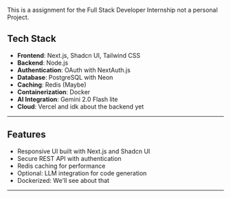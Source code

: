 This is a assignment for the Full Stack Developer Internship not a personal Project.

## Tech Stack

- **Frontend**: Next.js, Shadcn UI, Tailwind CSS
- **Backend**: Node.js
- **Authentication**: OAuth with NextAuth.js
- **Database**: PostgreSQL with Neon
- **Caching**: Redis (Maybe)
- **Containerization**: Docker
- **AI Integration**: Gemini 2.0 Flash lite
- **Cloud**: Vercel and idk about the backend yet
---


## Features

- Responsive UI built with Next.js and Shadcn UI
- Secure REST API with authentication
- Redis caching for performance
- Optional: LLM integration for code generation
- Dockerized: We'll see about that
---
